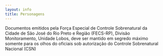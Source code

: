 ```yaml
---
layout: info
title: Personagens
---
```


Documentos emitidos pela Força Especial de Controle Sobrenatural da Cidade de São José do Rio Preto e Região (FECS-RP), Divisão Monitoramento, Unidade Lobos, deve ser mantido em segredo máximo somente para os olhos do oficiais sob autorização do Controle Sobrenatural Nacional (CSN)
